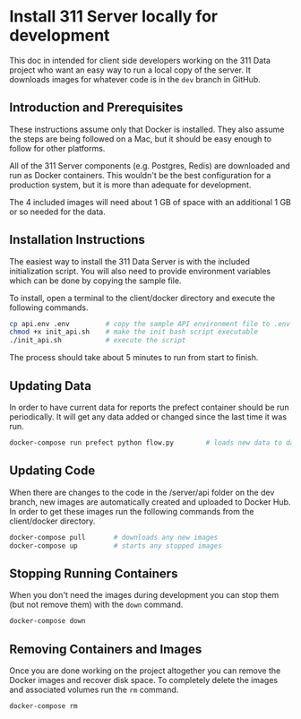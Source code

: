 # Install 311 Server locally for development

This doc in intended for client side developers working on the 311 Data project who want an easy way to run a local copy of the server. It downloads images for whatever code is in the ```dev``` branch in GitHub.

## Introduction and Prerequisites

These instructions assume only that Docker is installed. They also assume the steps are being followed on a Mac, but it should be easy enough to follow for other platforms.

All of the 311 Server components (e.g. Postgres, Redis) are downloaded and run as Docker containers. This wouldn't be the best configuration for a production system, but it is more than adequate for development.

The 4 included images will need about 1 GB of space with an additional 1 GB or so needed for the data.

## Installation Instructions

The easiest way to install the 311 Data Server is with the included initialization script. You will also need to provide environment variables which can be done by copying the sample file.

To install, open a terminal to the client/docker directory and execute the following commands.

```bash
cp api.env .env         # copy the sample API environment file to .env
chmod +x init_api.sh    # make the init bash script executable
./init_api.sh           # execute the script
```

The process should take about 5 minutes to run from start to finish.

## Updating Data

In order to have current data for reports the prefect container should be run periodically. It will get any data added or changed since the last time it was run.

```bash
docker-compose run prefect python flow.py        # loads new data to database
```

## Updating Code

When there are changes to the code in the /server/api folder on the dev branch, new images are automatically created and uploaded to Docker Hub. In order to get these images run the following commands from the client/docker directory.

```bash
docker-compose pull       # downloads any new images
docker-compose up         # starts any stopped images
```

## Stopping Running Containers

When you don't need the images during development you can stop them (but not remove them) with the ```down``` command.

```bash
docker-compose down
```

## Removing Containers and Images

Once you are done working on the project altogether you can remove the Docker images and recover disk space. To completely delete the images and associated volumes run the ```rm``` command.

```bash
docker-compose rm
```
